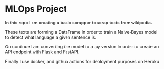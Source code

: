 # MLOps Project

In this repo I am creating a basic scrapper to scrap texts from wikipedia.

These texts are forming a DataFrame in order to train a Naive-Bayes model to detect
what language a given sentence is.

On continue I am converting the model to a .py version in order to create an API endpoint with Flask and FastAPI.

Finally I use docker, and github actions for deployment purposes on Heroku
